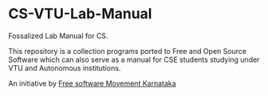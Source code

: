 # CS-VTU-Lab-Manual

Fossalized Lab Manual for CS.

This repository is a collection programs ported to Free and Open Source Software which can also serve as a manual for CSE students studying under VTU and Autonomous institutions.

An initiative by [Free software Movement Karnataka](http://fsmk.org/)
